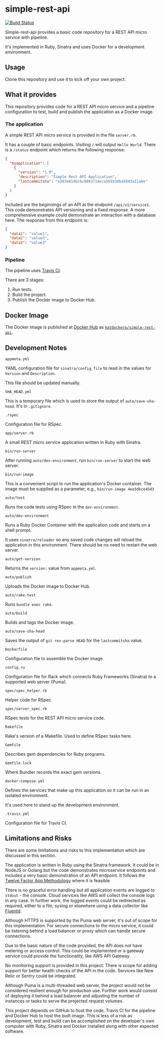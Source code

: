 # simple-rest-api
[![Build Status](https://travis-ci.org/katherinelim/simple-rest-api.svg?branch=master)](https://travis-ci.org/katherinelim/simple-rest-api)

Simple-rest-api provides a basic code repository for a REST API micro service with pipeline.

It's implemented in Ruby, Sinatra and uses Docker for a development environment.

## Usage

Clone this repository and use it to kick off your own project.

## What it provides

This repository provides code for a REST API micro service and a pipeline configuration to test, build and publish the application as a Docker image.

### The application

A simple REST API micro service is provided in the file `server.rb`.

It has a couple of basic endpoints. Visiting `/` will output `Hello World`.
There is a `/status` endpoint which returns the following response:

```JSON
{
  "myapplication": [
    {
      "version": "1.0",
      "description": "Simple Rest API Application",
      "lastcommitsha": "e503e014bcbc8083714eca565930ba5843a11a6e"
    }
  ]
}
```

Included are the beginnings of an API at the endpoint `/api/v1/service1`. This code demonstrates API versioning and a fixed response. A more comprehensive example could demonstrate an interaction with a database here.
The response from this endpoint is:

```JSON
{
  "data1": "value1",
  "data2": "value2",
  "data3": "value3"
}
```

### Pipeline

The pipeline uses [Travis CI](https://travis-ci.com).

There are 3 stages:
1. Run tests.
2. Build the project.
3. Publish the Docker image to Docker Hub.

## Docker Image

The Docker image is published at [Docker Hub](https://hub.docker.com) as
[`katdockero/simple-rest-api`](https://hub.docker.com/r/katdockero/simple-rest-api).

## Development Notes

`appmeta.yml`

YAML configuration file for `sinatra/config_file` to read in the values for `Version` and `Description`.

This file should be updated manually.

`SHA_HEAD.yml`

This is a temporary file which is used to store the output of `auto/save-sha-head`. It's in `.gitignore`.

`.rspec`

Configuration file for RSpec.

`app/server.rb`

A small REST micro service application written in Ruby with Sinatra.

`bin/run-server`

After running `auto/dev-environment`, run `bin/run-server` to start the web server.

`bin/run-image`

This is a convenient script to run the application's Docker container. The image must be supplied as a parameter, e.g., `bin/run-image 4ee5dbce45d3`

`auto/test`

Runs the code tests using RSpec in the `dev-environment`.

`auto/dev-environment`

Runs a Ruby Docker Container with the application code and starts on a shell prompt.

It uses `sinatra/reloader` so any saved code changes will reload the application in this environment.
There should be no need to restart the web server.

`auto/get-version`

Returns the `version:` value from `appmeta.yml`.

`auto/publish`

Uploads the Docker image to Docker Hub.

`auto/rake-test`

Runs `bundle exec rake`.

`auto/build`

Builds and tags the Docker image.

`auto/save-sha-head`

Saves the output of `git rev-parse HEAD` for the `lastcommitsha` value.

`Dockerfile`

Configuration file to assemble the Docker image.

`config.ru`

Configuration file for Rack which connects Ruby Frameworks (Sinatra) to a supported web server (Puma).

`spec/spec_helper.rb`

Helper code for RSpec.

`spec/server_spec.rb`

RSpec tests for the REST API micro service code.

`Rakefile`

Rake's version of a Makefile. Used to define RSpec tasks here.

`Gemfile`

Describes gem dependencies for Ruby programs.

`Gemfile.lock`

Where Bundler records the exact gem versions.

`docker-compose.yml`

Defines the services that make up this application so it can be run in an isolated environment.

It's used here to stand up the development environment.

`.travis.yml`

Configuration file for Travis CI.

## Limitations and Risks

There are some limitations and risks to this implementation which are discussed in this section.

The application is written in Ruby using the Sinatra framework. It could be in NodeJS or Golang but the code demonstrates microservice endpoints and includes a very basic demonstration of an API endpoint. It follows the [Twelve Factor App Methodology](https://12factor.net/) where it is feasible.

There is no graceful error handling but all application events are logged to `stdout` - the console. Cloud services like AWS will collect the console logs in any case. In further work, the logged events could be redirected as required, either to a file, syslog or elsewhere using a data collector like [Fluentd](https://www.fluentd.org/).

Although HTTPS is supported by the Puma web server, it's out of scope for this implementation. For secure connections to the micro service, it could be listening behind a load balancer or proxy which can handle secure connections.

Due to the basic nature of the code provided, the API does not have metering or access control. This could be implemented or a gateway service could provide the functionality, like AWS API Gateway.

No monitoring support is provided in this project. There is scope for adding support for better health checks of the API in the code. Services like New Relic or Sentry could be integrated.

Although Puma is a multi-threaded web server, the project would not be considered resilient enough for production use. Further work would consist of deploying it behind a load balancer and adjusting the number of instances or tasks to serve the projected request volumes.

This project depends on GitHub to host the code, Travis CI for the pipeline and Docker Hub to host the built image. This is less of a risk as development, test and build can be accomplished on the developer's own computer with Ruby, Sinatra and Docker installed along with other expected software.
